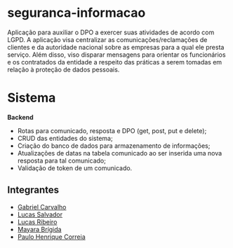 # seguranca-informacao
Aplicação para auxiliar o DPO a exercer suas atividades de acordo com LGPD. A aplicação visa centralizar as comunicações/reclamações de clientes e da autoridade nacional sobre as empresas para a qual ele presta serviço. Além disso, viso disparar mensagens para orientar os funcionários e os contratados da entidade a respeito das práticas a serem tomadas em relação à proteção de dados pessoais.

# Sistema
   **Backend**
   - Rotas para comunicado, resposta e DPO (get, post, put e delete);
   - CRUD das entidades do sistema;
   - Criação do banco de dados para armazenamento de informações;
   - Atualizações de datas na tabela comunicado ao ser inserida uma nova resposta para tal comunicado;
   - Validação de token de um comunicado.

## Integrantes
* [Gabriel Carvalho](https://github.com/Gamebielo)
* [Lucas Salvador](https://github.com/LASalvador)
* [Lucas Ribeiro](https://github.com/lrsonnewend)
* [Mayara Brígida](https://github.com/mayaramedeiros)
* [Paulo Henrique Correia](https://github.com/PauloHenrique7010)
